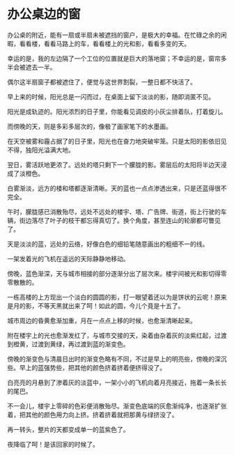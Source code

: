 # 办公桌边的窗

办公桌的附近，能有一扇或半扇未被遮挡的窗户，是极大的幸福。在忙碌之余的闲暇，看看楼，看看马路上的车，看看楼上的光和影，看看多变的天。

幸运的是，我的左边隔了一个工位的位置就是巨大的落地窗；不幸运的是，窗帘多半会被遮去一半。

偶尔这半扇窗子都被遮住了，便觉与这世界割裂，一整日都不快活了。

早上来的时候，阳光总是一闪而过，在桌面上留下淡淡的影，随即消匿不见。

阳光是成轨迹的。阳光浓烈的日子里，你能看见调皮的小灰尘排着队，打着旋儿。

而傍晚的天，则是多彩多层次的，像极了画家笔下的水墨画。

在天空被雾和霾占据了的日子里，阳光也在奋力地突破牢笼。只是太阳的影依旧见不得，独阳光溢满大地。

翌日，雾活跃地更浓了。远处的塔只剩下一个朦胧的影。雾层后的太阳将半边天浸成了淡橙色。

白雾渐淡，远方的楼和塔都逐渐清晰。天的蓝也一点点渗透出来，只是还蓝得很不完全。

午时，朦胧感已消散殆尽，远处不远处的楼宇、塔、广告牌、街道，街上行驶的车辆，街边落尽了叶子的枝干都忘得真切了。换个角度，甚至连山的轮廓都可瞥见了。

天是淡淡的蓝，远处的云络，好像白色的细铅笔随意画出的粗细不一的线。

一架发着光的飞机在遥远的天际静静地移动。

傍晚，蓝色渐深，天与城市相接的部分逐渐分出了层次来。楼宇间被光和影切得零零散散的。

一栋高楼的上方现出一个淡白的圆圆的影，打一眼望着还以为是饼状的云呢！原来是月的影，不等天黑就出来了呵！如此的圆，今儿个竟是十五了。

城市周边的昏黄愈渐加重，月在一点点上移的时候，也愈渐清晰起来。

附在楼宇上的光也愈渐发红了，与城市交接的天，染着由杂着灰的淡紫红起，过渡到橙黄，过渡到黄绿，再过渡到蓝的渐变色。

傍晚的渐变色与清晨日出时的渐变色略有不同，不过是早上的明亮些，傍晚的深沉些。早上的蓝强势些，把其他的颜色挤着挤着便挤得没了。

白亮亮的月悬到了渗着灰的淡蓝中，一架小小的飞机向着月亮接近，拖着一条长长的尾巴。

不一会儿，楼宇上零碎的色彩便消散殆尽。渐变色底端的灰愈渐纯净，也逐渐扩张着，把其他的颜色用力向上挤。挤着挤着就把那黄与绿挤没了。

再一转头，整片的天都变成单一的蓝紫色了。

夜降临了呵！是该回家的时候了。
